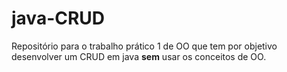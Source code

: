 # java-CRUD
Repositório para o trabalho prático 1 de OO que tem por objetivo desenvolver um CRUD em java **sem** usar os conceitos de OO.
